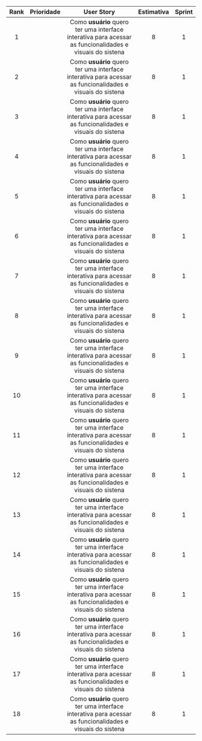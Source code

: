 |   Rank  |   Prioridade   |   User Story   |   Estimativa   |   Sprint   |
|:------:|:-----:|:-----:|:------:|:------:|
|1|       |Como **usuário** quero ter uma interface interativa para acessar as funcionalidades e visuais do sistena|   8   |1|
|2|       |Como **usuário** quero ter uma interface interativa para acessar as funcionalidades e visuais do sistena|   8   |1|
|3|       |Como **usuário** quero ter uma interface interativa para acessar as funcionalidades e visuais do sistena|   8   |1|
|4|       |Como **usuário** quero ter uma interface interativa para acessar as funcionalidades e visuais do sistena|   8   |1|
|5|       |Como **usuário** quero ter uma interface interativa para acessar as funcionalidades e visuais do sistena|   8   |1|
|6|       |Como **usuário** quero ter uma interface interativa para acessar as funcionalidades e visuais do sistena|   8   |1|
|7|       |Como **usuário** quero ter uma interface interativa para acessar as funcionalidades e visuais do sistena|   8   |1|
|8|       |Como **usuário** quero ter uma interface interativa para acessar as funcionalidades e visuais do sistena|   8   |1|
|9|       |Como **usuário** quero ter uma interface interativa para acessar as funcionalidades e visuais do sistena|   8   |1|
|10|       |Como **usuário** quero ter uma interface interativa para acessar as funcionalidades e visuais do sistena|   8   |1|
|11|       |Como **usuário** quero ter uma interface interativa para acessar as funcionalidades e visuais do sistena|   8   |1|
|12|       |Como **usuário** quero ter uma interface interativa para acessar as funcionalidades e visuais do sistena|   8   |1|
|13|       |Como **usuário** quero ter uma interface interativa para acessar as funcionalidades e visuais do sistena|   8   |1|
|14|       |Como **usuário** quero ter uma interface interativa para acessar as funcionalidades e visuais do sistena|   8   |1|
|15|       |Como **usuário** quero ter uma interface interativa para acessar as funcionalidades e visuais do sistena|   8   |1|
|16|       |Como **usuário** quero ter uma interface interativa para acessar as funcionalidades e visuais do sistena|   8   |1|
|17|       |Como **usuário** quero ter uma interface interativa para acessar as funcionalidades e visuais do sistena|   8   |1|
|18|       |Como **usuário** quero ter uma interface interativa para acessar as funcionalidades e visuais do sistena|   8   |1|
